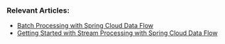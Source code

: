 ### Relevant Articles:
- [Batch Processing with Spring Cloud Data Flow](http://www.baeldung.com/spring-cloud-data-flow-batch-processing)
- [Getting Started with Stream Processing with Spring Cloud Data Flow](http://www.baeldung.com/spring-cloud-data-flow-stream-processing)
